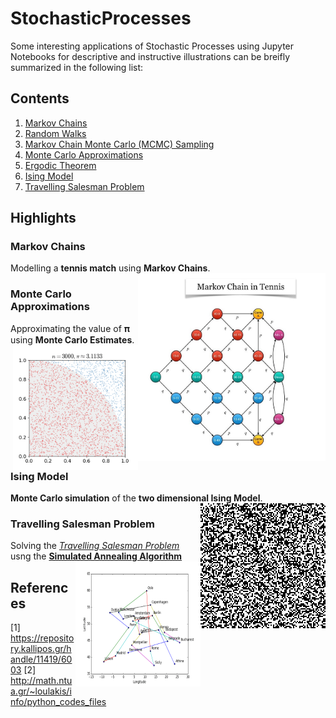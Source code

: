 # StochasticProcesses
Some interesting applications of Stochastic Processes using Jupyter Notebooks for descriptive and instructive illustrations can be breifly summarized in the following list:

## Contents
<OL>
  <LI><a href="Notebooks/MarkovChains.ipynb">Markov Chains</a></LI>
  <LI><a href="Notebooks/RandomWalk.ipynb">Random Walks</a></LI>
  <LI><a href="Notebooks/MarkovChainMonteCarloSampling.ipynb">Markov Chain Monte Carlo (MCMC) Sampling</a></LI>
  <LI><a href="Notebooks/MonteCarloApproximations.ipynb">Monte Carlo Approximations</a></LI>
  <LI><a href="Notebooks/ErgodicTheorem.ipynb">Ergodic Theorem</a></LI>
  <LI><a href="Notebooks/IsingModel.ipynb">Ising Model</a></LI>
  <LI><a href="Notebooks/TravellingSalesmanProblem.ipynb">Travelling Salesman Problem</a></LI>
</OL>

## Highlights

### Markov Chains
Modelling a <B>tennis match</B> using <B>Markov Chains</B>.
<img src="Images/MarkovChainTennis.jpg" width="300" height="300" align="right">

### Monte Carlo Approximations
Approximating the value of 𝛑 using <B>Monte Carlo Estimates</B>. <img src="Images/MCMCApproximatingPi.gif" width="200" height="200" align="right"> 

### Ising Model 
<B>Monte Carlo simulation</B> of the <B>two dimensional Ising Model</B>. <img src="Images/Ising2D.gif" width="200" height="200" align="right">

### Travelling Salesman Problem
Solving the *[Travelling Salesman Problem](https://en.wikipedia.org/wiki/Travelling_salesman_problem)* usng the <B>[Simulated Annealing Algorithm](https://en.wikipedia.org/wiki/Simulated_annealing)</B><RIGHT><img src="Images/TSPEurope.gif" width="200" height="200" align="right">

## References
[1] https://repository.kallipos.gr/handle/11419/6003
[2] http://math.ntua.gr/~loulakis/info/python_codes_files
